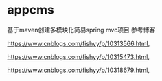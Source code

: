 # appcms
基于maven创建多模块化简易spring mvc项目
参考博客 

https://www.cnblogs.com/fishyy/p/10313566.html, 

https://www.cnblogs.com/fishyy/p/10315473.html, 

https://www.cnblogs.com/fishyy/p/10318679.html,
